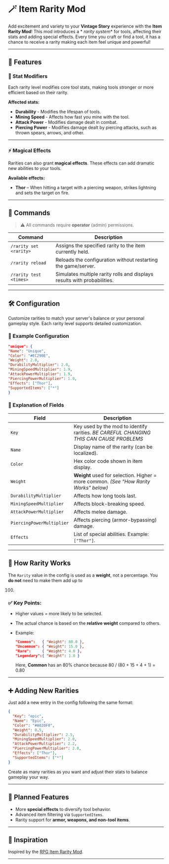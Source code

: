 # 🪄 Item Rarity Mod

Add excitement and variety to your **Vintage Story** experience with the **Item Rarity Mod**! This mod introduces a *
*rarity system** for tools, affecting their stats and adding special effects. Every time you craft or find a tool, it
has a chance to receive a rarity making each item feel unique and powerful!

---

## 🌟 Features

### 🔧 Stat Modifiers

Each rarity level modifies core tool stats, making tools stronger or more efficient based on their rarity.

**Affected stats:**

* **Durability** - Modifies the lifespan of tools.
* **Mining Speed** - Affects how fast you mine with the tool.
* **Attack Power** - Modifies damage dealt in combat.
* **Piercing Power** - Modifies damage dealt by piercing attacks, such as thrown spears, arrows, and other.

---

### ⚡ Magical Effects

Rarities can also grant **magical effects**. These effects can add dramatic new abilities to your tools.

**Available effects:**

* **Thor** – When hitting a target with a piercing weapon, strikes lightning and sets the target on fire.

---

## 💬 Commands

> ⚠️ All commands require **operator** (admin) permissions.

| Command                | Description                                                              |
|------------------------|--------------------------------------------------------------------------|
| `/rarity set <rarity>` | Assigns the specified rarity to the item currently held.                 |
| `/rarity reload`       | Reloads the configuration without restarting the game/server.            |
| `/rarity test <times>` | Simulates multiple rarity rolls and displays results with probabilities. |

---

## 🛠️ Configuration

Customize rarities to match your server's balance or your personal gameplay style. Each rarity level supports detailed
customization.

### 📄 Example Configuration

```json
"unique": {
"Name": "Unique",
"Color": "#EC290E",
"Weight": 2.0,
"DurabilityMultiplier": 2.0,
"MiningSpeedMultiplier": 1.9,
"AttackPowerMultiplier": 1.9,
"PiercingPowerMultiplier": 1.9,
"Effects": ["Thor"],
"SupportedItems": ["*"]
}
```

### 🧾 Explanation of Fields

| Field                     | Description                                                                             |
|---------------------------|-----------------------------------------------------------------------------------------|
| `Key`                     | Key used by the mod to identify rarities. *BE CAREFUL CHANGING THIS CAN CAUSE PROBLEMS* |
| `Name`                    | Display name of the rarity (can be localized).                                          |
| `Color`                   | Hex color code shown in item display.                                                   |
| `Weight`                  | **Weight** used for selection. Higher = more common. *(See "How Rarity Works" below)*   |
| `DurabilityMultiplier`    | Affects how long tools last.                                                            |
| `MiningSpeedMultiplier`   | Affects block-breaking speed.                                                           |
| `AttackPowerMultiplier`   | Affects melee damage.                                                                   |
| `PiercingPowerMultiplier` | Affects piercing (armor-bypassing) damage.                                              |
| `Effects`                 | List of special abilities. Example: `["Thor"]`.                                         |

---

## 🎯 How Rarity Works

The `Rarity` value in the config is used as a **weight**, not a percentage. You **do not** need to make them add up to

100.

### ✅ Key Points:

* Higher values = more likely to be selected.
* The actual chance is based on the **relative weight** compared to others.
* Example:

  ```json
  "Common":   { "Weight": 80.0 },
  "Uncommon": { "Weight": 15.0 },
  "Rare":     { "Weight": 4.0 },
  "Legendary":{ "Weight": 1.0 }
  ```

  Here, **Common** has an 80% chance because 80 / (80 + 15 + 4 + 1) = 0.80

---

## ➕ Adding New Rarities

Just add a new entry in the config following the same format:

```json
{
  "Key": "epic",
  "Name": "Epic",
  "Color": "#A020F0",
  "Weight": 0.5,
  "DurabilityMultiplier": 2.5,
  "MiningSpeedMultiplier": 2.0,
  "AttackPowerMultiplier": 2.2,
  "PiercingPowerMultiplier": 2.0,
  "Effects": ["Thor"],
  "SupportedItems": ["*"]
}
```

Create as many rarities as you want and adjust their stats to balance gameplay your way.

---

## 🚧 Planned Features

* More **special effects** to diversify tool behavior.
* Advanced item filtering via `SupportedItems`.
* Rarity support for **armor, weapons, and non-tool items**.

---

## 🎨 Inspiration

Inspired by the [RPG Item Rarity Mod](https://mods.vintagestory.at/rpgitemrarity).

---

